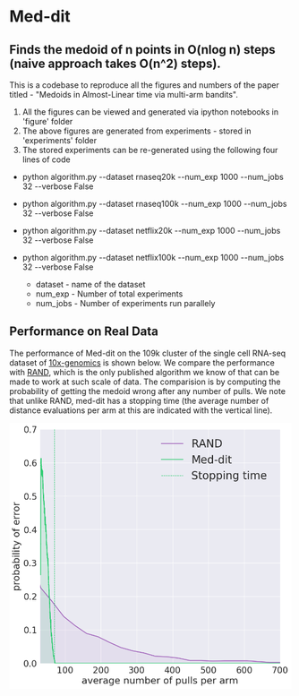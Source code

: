 # Med-dit
## Finds the medoid of n points in O(nlog n) steps (naive approach takes O(n^2) steps).

This is a codebase to reproduce all the figures and numbers of the paper titled - "Medoids in Almost-Linear time via
multi-arm bandits".

 1) All the figures can be viewed and generated via ipython notebooks in 'figure' folder
 2) The above figures are generated from experiments - stored in 'experiments' folder
 3) The stored experiments can be re-generated using the following four lines of code

  * python algorithm.py --dataset rnaseq20k --num_exp 1000 --num_jobs 32 --verbose False
  * python algorithm.py --dataset rnaseq100k --num_exp 1000 --num_jobs 32 --verbose False
  * python algorithm.py --dataset netflix20k --num_exp 1000 --num_jobs 32 --verbose False
  * python algorithm.py --dataset netflix100k --num_exp 1000 --num_jobs 32 --verbose False

    * dataset - name of the dataset
    * num_exp - Number of total experiments
    * num_jobs - Number of experiments run parallely
    
## Performance on Real Data

The performance of Med-dit on the 109k cluster of the single cell 
RNA-seq dataset of [10x-genomics](https://support.10xgenomics.com/single-cell-gene-expression/datasets/1.3.0/1M_neurons)
is shown below. We compare the performance with [RAND](https://www.emis.de/journals/JGAA/accepted/2004/EppsteinWang2004.8.1.pdf),
which is the only published algorithm we know of that can be made to work at
such scale of data. The comparision is by computing the probability
of getting the medoid wrong after any number of pulls. We note that
unlike RAND, med-dit has a stopping time (the average number of
distance evaluations per arm at this are
indicated with the vertical line). 

![RNA-seq-100k](performance.png)
  
